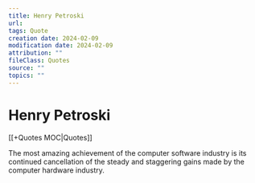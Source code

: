```yaml
---
title: Henry Petroski
url: 
tags: Quote
creation date: 2024-02-09
modification date: 2024-02-09
attribution: ""
fileClass: Quotes
source: ""
topics: ""
---
```


# Henry Petroski

[[+Quotes MOC|Quotes]]

The most amazing achievement of the computer software industry is its continued cancellation of the steady and staggering gains made by the computer hardware industry.
